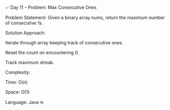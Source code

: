✅ Day 11 – Problem: Max Consecutive Ones

Problem Statement:
Given a binary array nums, return the maximum number of consecutive 1s.

Solution Approach:

Iterate through array keeping track of consecutive ones.

Reset the count on encountering 0.

Track maximum streak.

Complexity:

Time: O(n)

Space: O(1)

Language: Java ☕
